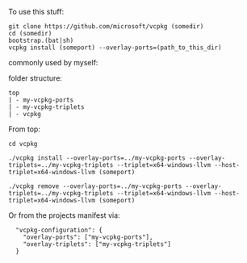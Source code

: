 To use this stuff:

```
git clone https://github.com/microsoft/vcpkg (somedir)
cd (somedir)
bootstrap.(bat|sh)
vcpkg install (someport) --overlay-ports=(path_to_this_dir)
```

commonly used by myself:

folder structure:  
```
top  
| - my-vcpkg-ports  
| - my-vcpkg-triplets  
| - vcpkg  
```
From top:  
```
cd vcpkg

./vcpkg install --overlay-ports=../my-vcpkg-ports --overlay-triplets=../my-vcpkg-triplets --triplet=x64-windows-llvm --host-triplet=x64-windows-llvm (someport) 

./vcpkg remove --overlay-ports=../my-vcpkg-ports --overlay-triplets=../my-vcpkg-triplets --triplet=x64-windows-llvm --host-triplet=x64-windows-llvm (someport)
```

Or from the projects manifest via:
```
  "vcpkg-configuration": {
    "overlay-ports": ["my-vcpkg-ports"],
    "overlay-triplets": ["my-vcpkg-triplets"]
  }
```
